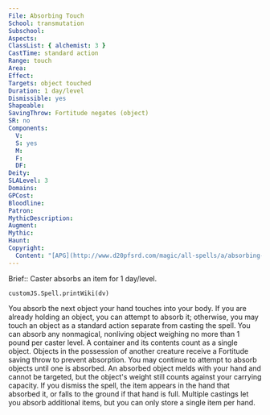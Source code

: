 ```yaml
---
File: Absorbing Touch
School: transmutation
Subschool: 
Aspects: 
ClassList: { alchemist: 3 }
CastTime: standard action
Range: touch
Area: 
Effect: 
Targets: object touched
Duration: 1 day/level
Dismissible: yes
Shapeable: 
SavingThrow: Fortitude negates (object)
SR: no
Components:
  V: 
  S: yes
  M: 
  F: 
  DF: 
Deity: 
SLALevel: 3
Domains: 
GPCost: 
Bloodline: 
Patron: 
MythicDescription: 
Augment: 
Mythic: 
Haunt: 
Copyright:
  Content: "[APG](http://www.d20pfsrd.com/magic/all-spells/a/absorbing-touch)"
---
```

Brief:: Caster absorbs an item for 1 day/level.

```dataviewjs
customJS.Spell.printWiki(dv)
```

You absorb the next object your hand touches into your body. If you are already holding an object, you can attempt to absorb it; otherwise, you may touch an object as a standard action separate from casting the spell. You can absorb any nonmagical, nonliving object weighing no more than 1 pound per caster level. A container and its contents count as a single object. Objects in the possession of another creature receive a Fortitude saving throw to prevent absorption. You may continue to attempt to absorb objects until one is absorbed.  An absorbed object melds with your hand and cannot be targeted, but the object's weight still counts against your carrying capacity. If you dismiss the spell, the item appears in the hand that absorbed it, or falls to the ground if that hand is full. Multiple castings let you absorb additional items, but you can only store a single item per hand.
